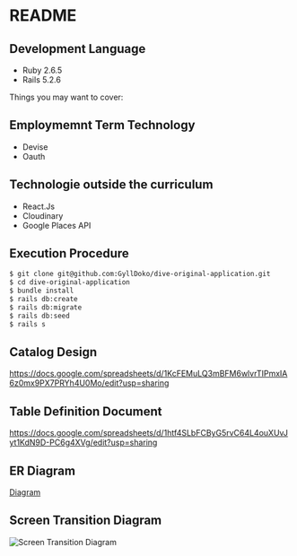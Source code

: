 # README

## Development Language

- Ruby 2.6.5
- Rails 5.2.6

Things you may want to cover:

## Employmemnt Term Technology

- Devise
- Oauth

## Technologie outside the curriculum

- React.Js
- Cloudinary
- Google Places API

## Execution Procedure

```bash
$ git clone git@github.com:GyllDoko/dive-original-application.git
$ cd dive-original-application
$ bundle install
$ rails db:create
$ rails db:migrate
$ rails db:seed
$ rails s
```

## Catalog Design

https://docs.google.com/spreadsheets/d/1KcFEMuLQ3mBFM6wlvrTIPmxIA6z0mx9PX7PRYh4U0Mo/edit?usp=sharing

## Table Definition Document

https://docs.google.com/spreadsheets/d/1htf4SLbFCByG5rvC64L4ouXUvJyt1KdN9D-PC6g4XVg/edit?usp=sharing

## ER Diagram

[Diagram](https://cacoo.com/diagrams/2QtVCTL1o6D0jmjV-C2DF1.png)

## Screen Transition Diagram

![Screen Transition Diagram](https://cacoo.com/diagrams/2QtVCTL1o6D0jmjV-072C6.png)
